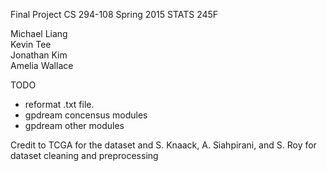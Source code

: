 Final Project 
CS 294-108 Spring 2015
STATS 245F


Michael Liang  
Kevin Tee  
Jonathan Kim  
Amelia Wallace

TODO
- reformat .txt file.
- gpdream concensus modules
- gpdream other modules


Credit to TCGA for the dataset and S. Knaack, A. Siahpirani, and S. Roy for dataset cleaning and preprocessing

